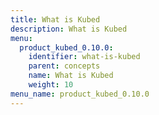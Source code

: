 ```yaml
---
title: What is Kubed
description: What is Kubed
menu:
  product_kubed_0.10.0:
    identifier: what-is-kubed
    parent: concepts
    name: What is Kubed
    weight: 10
menu_name: product_kubed_0.10.0
---
```


